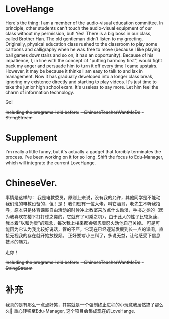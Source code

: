 # LoveHange
Here's the thing:
I am a member of the audio-visual education committee. In principle, other students can't touch the audio-visual equipment of our class without my permission, but! Yes!
There is a big boss in our class, called Brother Han. The old gentleman didn't listen to my greeting. Originally, physical education class rushed to the classroom to play some cartoons and calligraphy when he was free to move (because I like playing ball games downstairs and so on, it has an opportunity). Because of his impatience, I, in line with the concept of "putting harmony first", would fight back my anger and persuade him to turn it off every time I came upstairs.
However, it may be because it thinks I am easy to talk to and lax in management. Now it has gradually developed into a longer class break, ignoring my existence directly and starting to play videos.
It's just time to take the junior high school exam. It's useless to say more. Let him feel the charm of information technology.

Go!

~~Including the programs I did before:~~
	~~- ChineseTeacherWantMeDo~~
	~~- StringStream~~

# Supplement
I'm really a little funny, but it's actually a gadget that forcibly terminates the process. I've been working on it for so long.
Shift the focus to Edu-Manager, which will integrate the current LoveHange.

# ChineseVer.
事情是这样的：
我是电教委员，原则上来说，没有我的允许，其他同学是不能动我们班的电教设备的，但！是！
我们班有一位大佬，叫它涵哥，老先生不听我招呼，原本只是体育课趁自由活动的时候冲上教室来放点什么动漫，手书之类的（因为我喜欢在楼下打打球之类的，它就有了可乘之机），由于此人的性子比较急躁，我本着“以和为贵”的观念，每次我上楼来都会强忍着怒火劝他自己关掉。
可是可能因为它认为我比较好说话，管的不严，它现在已经逐渐发展到长一点的课间，直接无视我的存在就开始放视频。
正好要考小三科了，多说无益，让他感受下信息技术的魅力。

走你！

~~Including the programs I did before:~~
	~~- ChineseTeacherWantMeDo~~
	~~- StringStream~~

# 补充
我真的是有那么一点点好笑，其实就是一个强制终止进程的小玩意我居然搞了那么久🤣
重心转移至Edu-Manager, 这个项目会集成现在的LoveHange.
